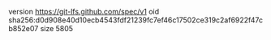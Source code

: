 version https://git-lfs.github.com/spec/v1
oid sha256:d0d908e40d10ecb4543fdf21239fc7ef46c17502ce319c2af6922f47cb852e07
size 5805
